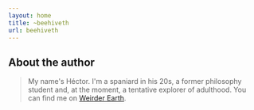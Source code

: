 ```yaml
---
layout: home
title: ~beehiveth
url: beehiveth
---
```

## About the author 
> My name's Héctor. I'm a spaniard in his 20s, a former philosophy student and, at the moment, a tentative explorer of adulthood. You can find me on [Weirder Earth](https://weirder.earth/@beehiveth).
